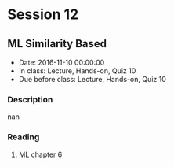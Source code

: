 # Session 12
## ML Similarity Based
- Date: 2016-11-10 00:00:00
- In class: Lecture, Hands-on, Quiz 10
- Due before class: Lecture, Hands-on, Quiz 10

### Description
nan

### Reading
1. ML chapter 6
